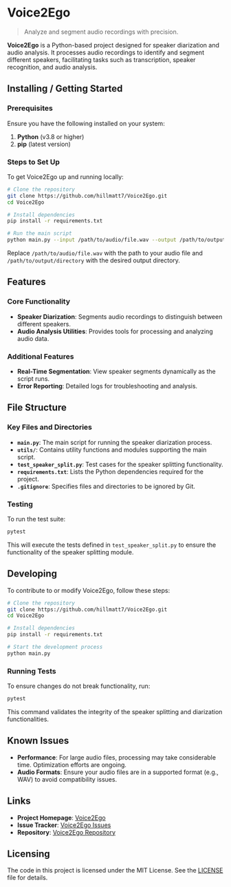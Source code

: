 
# Voice2Ego
> Analyze and segment audio recordings with precision.

**Voice2Ego** is a Python-based project designed for speaker diarization and audio analysis. It processes audio recordings to identify and segment different speakers, facilitating tasks such as transcription, speaker recognition, and audio analysis.

## Installing / Getting Started

### Prerequisites

Ensure you have the following installed on your system:

1. **Python** (v3.8 or higher)
2. **pip** (latest version)

### Steps to Set Up

To get Voice2Ego up and running locally:

```bash
# Clone the repository
git clone https://github.com/hillmatt7/Voice2Ego.git
cd Voice2Ego

# Install dependencies
pip install -r requirements.txt

# Run the main script
python main.py --input /path/to/audio/file.wav --output /path/to/output/directory
```

Replace `/path/to/audio/file.wav` with the path to your audio file and `/path/to/output/directory` with the desired output directory.

## Features

### Core Functionality
- **Speaker Diarization**: Segments audio recordings to distinguish between different speakers.
- **Audio Analysis Utilities**: Provides tools for processing and analyzing audio data.

### Additional Features
- **Real-Time Segmentation**: View speaker segments dynamically as the script runs.
- **Error Reporting**: Detailed logs for troubleshooting and analysis.

## File Structure

### Key Files and Directories
- **`main.py`**: The main script for running the speaker diarization process.
- **`utils/`**: Contains utility functions and modules supporting the main script.
- **`test_speaker_split.py`**: Test cases for the speaker splitting functionality.
- **`requirements.txt`**: Lists the Python dependencies required for the project.
- **`.gitignore`**: Specifies files and directories to be ignored by Git.

### Testing

To run the test suite:

```bash
pytest
```

This will execute the tests defined in `test_speaker_split.py` to ensure the functionality of the speaker splitting module.

## Developing

To contribute to or modify Voice2Ego, follow these steps:

```bash
# Clone the repository
git clone https://github.com/hillmatt7/Voice2Ego.git
cd Voice2Ego

# Install dependencies
pip install -r requirements.txt

# Start the development process
python main.py
```

### Running Tests

To ensure changes do not break functionality, run:

```bash
pytest
```

This command validates the integrity of the speaker splitting and diarization functionalities.

## Known Issues

- **Performance**: For large audio files, processing may take considerable time. Optimization efforts are ongoing.
- **Audio Formats**: Ensure your audio files are in a supported format (e.g., WAV) to avoid compatibility issues.

## Links

- **Project Homepage**: [Voice2Ego](https://github.com/hillmatt7/Voice2Ego)
- **Issue Tracker**: [Voice2Ego Issues](https://github.com/hillmatt7/Voice2Ego/issues)
- **Repository**: [Voice2Ego Repository](https://github.com/hillmatt7/Voice2Ego)

## Licensing

The code in this project is licensed under the MIT License. See the [LICENSE](LICENSE) file for details.
